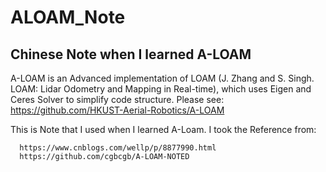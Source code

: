 # ALOAM_Note
Chinese Note when I learned A-LOAM
---
A-LOAM is an Advanced implementation of LOAM (J. Zhang and S. Singh. LOAM: Lidar Odometry and Mapping in Real-time), which uses Eigen and Ceres Solver to simplify code structure.  Please see: https://github.com/HKUST-Aerial-Robotics/A-LOAM

This is Note that I used when I learned A-Loam. 
I took the Reference from: 

      https://www.cnblogs.com/wellp/p/8877990.html 
      https://github.com/cgbcgb/A-LOAM-NOTED
     
